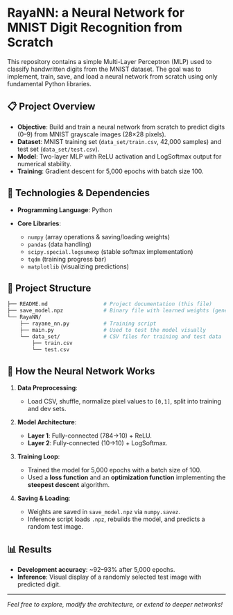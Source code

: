 # RayaNN: a Neural Network for MNIST Digit Recognition from Scratch

This repository contains a simple Multi-Layer Perceptron (MLP) used to classify handwritten digits from the MNIST dataset. The goal was to implement, train, save, and load a neural network from scratch using only fundamental Python libraries.

## 📋 Project Overview

* **Objective**: Build and train a neural network from scratch to predict digits (0–9) from MNIST grayscale images (28×28 pixels).
* **Dataset**: MNIST training set (`data_set/train.csv`, 42,000 samples) and test set (`data_set/test.csv`).
* **Model**: Two-layer MLP with ReLU activation and LogSoftmax output for numerical stability.
* **Training**: Gradient descent for 5,000 epochs with batch size 100.

## 🚀 Technologies & Dependencies
* **Programming Language**: Python

* **Core Libraries**:

  * `numpy` (array operations & saving/loading weights)
  * `pandas` (data handling)
  * `scipy.special.logsumexp` (stable softmax implementation)
  * `tqdm` (training progress bar)
  * `matplotlib` (visualizing predictions)

## 📂 Project Structure

```bash
├── README.md                  # Project documentation (this file)
├── save_model.npz             # Binary file with learned weights (generated after training)
└── RayaNN/        
    ├── rayane_nn.py           # Training script
    ├── main.py                # Used to test the model visually           
    └── data_set/              # CSV files for training and test data
        ├── train.csv
        └── test.csv

```
## 🧩 How the Neural Network Works

1. **Data Preprocessing**:

   * Load CSV, shuffle, normalize pixel values to `[0,1]`, split into training and dev sets.
2. **Model Architecture**:

   * **Layer 1**: Fully-connected (784→10) + ReLU.
   * **Layer 2**: Fully-connected (10→10) + LogSoftmax.
3. **Training Loop**:

   * Trained the model for 5,000 epochs with a batch size of 100.
   * Used a **loss function** and an **optimization function** implementing the **steepest descent** algorithm.
4. **Saving & Loading**:

   * Weights are saved in `save_model.npz` via `numpy.savez`.
   * Inference script loads `.npz`, rebuilds the model, and predicts a random test image.

## 📊 Results

* **Development accuracy**: \~92–93% after 5,000 epochs.
* **Inference**: Visual display of a randomly selected test image with predicted digit.

---

*Feel free to explore, modify the architecture, or extend to deeper networks!*
